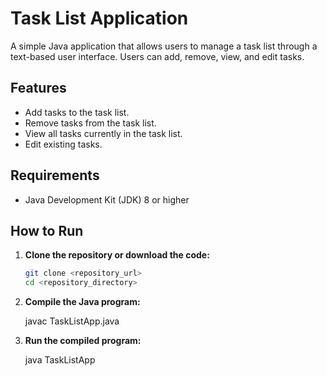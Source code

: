 # Task List Application

A simple Java application that allows users to manage a task list through a text-based user interface. Users can add, remove, view, and edit tasks.

## Features

- Add tasks to the task list.
- Remove tasks from the task list.
- View all tasks currently in the task list.
- Edit existing tasks.

## Requirements

- Java Development Kit (JDK) 8 or higher

## How to Run

1. **Clone the repository or download the code:**

   ```sh
   git clone <repository_url>
   cd <repository_directory>

2. **Compile the Java program:**

   javac TaskListApp.java

3. **Run the compiled program:**

   java TaskListApp



